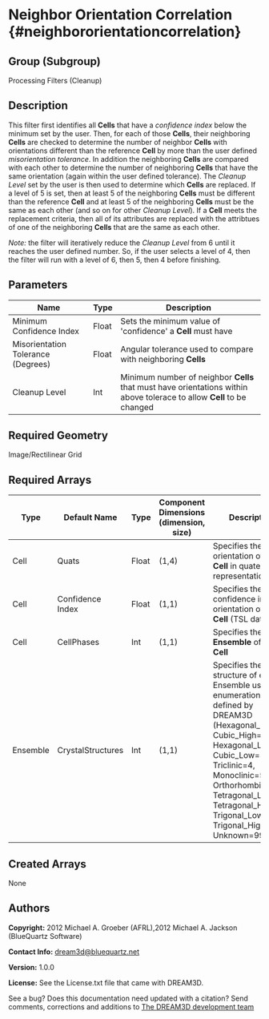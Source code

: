 Neighbor Orientation Correlation {#neighbororientationcorrelation}
======

## Group (Subgroup) ##
Processing Filters (Cleanup)

## Description ##
This filter first identifies all **Cells** that have a *confidence index* below the minimum set by the user.  Then, for each of those **Cells**, their neighboring **Cells** are checked to determine the number of neighbor **Cells** with orientations different than the reference **Cell** by more than the user defined *misorientation tolerance*.  In addition the neighboring **Cells** are compared with each other to determine the number of neighboring **Cells** that have the same orientation (again within the user defined tolerance). 
The *Cleanup Level* set by the user is then used to determine which **Cells** are replaced.  If a level of 5 is set, then at least 5 of the neighboring **Cells** must be different than the reference **Cell** and at least 5 of the neighboring **Cells** must be the same as each other (and so on for other *Cleanup Level*). 
If a **Cell** meets the replacement criteria, then all of its attributes are replaced with the attribtues of one of the neighboring **Cells** that are the same as each other.

*Note:* the filter will iteratively reduce the *Cleanup Level* from 6 until it reaches the user defined number. So, if the user selects a level of 4, then the filter will run with a level of 6, then 5, then 4 before finishing.  

## Parameters ##
| Name | Type | Description |
|------|------|------|
| Minimum Confidence Index | Float | Sets the minimum value of 'confidence' a **Cell** must have |
| Misorientation Tolerance (Degrees) | Float | Angular tolerance used to compare with neighboring **Cells** |
| Cleanup Level | Int | Minimum number of neighbor **Cells** that must have orientations within above tolerace to allow **Cell** to be changed | 

## Required Geometry ##
Image/Rectilinear Grid

## Required Arrays ##
| Type | Default Name | Type | Component Dimensions (dimension, size) | Description |
|------|--------------|-------------|---------|-----|
| Cell | Quats | Float | (1,4) | Specifies the orientation of the **Cell** in quaternion representation |
| Cell | Confidence Index | Float | (1,1) | Specifies the confidence in the orientation of the **Cell** (TSL data) |
| Cell | CellPhases | Int | (1,1) | Specifies the **Ensemble** of the **Cell** |
| Ensemble | CrystalStructures | Int | (1,1) | Specifies the crystal structure of each Ensemble using an enumeration defined by DREAM3D (Hexagonal_High=0, Cubic_High=1, Hexagonal_Low=2, Cubic_Low=3, Triclinic=4, Monoclinic=5, Orthorhombic=6, Tetragonal_Low=7, Tetragonal_High=8, Trigonal_Low=9, Trigonal_High=10, Unknown=999) |

## Created Arrays ##
None

## Authors ##

**Copyright:** 2012 Michael A. Groeber (AFRL),2012 Michael A. Jackson (BlueQuartz Software)

**Contact Info:** dream3d@bluequartz.net

**Version:** 1.0.0

**License:**  See the License.txt file that came with DREAM3D.




See a bug? Does this documentation need updated with a citation? Send comments, corrections and additions to [The DREAM3D development team](mailto:dream3d@bluequartz.net?subject=Documentation%20Correction)

